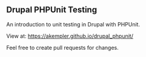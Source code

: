 ## Drupal PHPUnit Testing

An introduction to unit testing in Drupal with PHPUnit.

View at: https://akempler.github.io/drupal_phpunit/

Feel free to create pull requests for changes.
